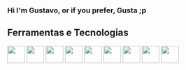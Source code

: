 ### Hi I'm Gustavo, or if you prefer, Gusta ;p

<!--
**MiiTHeRsZ/MiiTHeRsZ** is a ✨ _special_ ✨ repository because its `README.md` (this file) appears on your GitHub profile.

Here are some ideas to get you started:

- 🔭 I’m currently working on ...
- 🌱 I’m currently learning ...
- 👯 I’m looking to collaborate on ...
- 🤔 I’m looking for help with ...
- 💬 Ask me about ...
- 📫 How to reach me: ...
- 😄 Pronouns: ...
- ⚡ Fun fact: ...
-->

<!-- 
            <img src="https://cdn.jsdelivr.net/gh/devicons/devicon/icons/android/android-original.svg" />

            <img src="https://cdn.jsdelivr.net/gh/devicons/devicon/icons/azure/azure-original.svg" />
          
            <img src="https://cdn.jsdelivr.net/gh/devicons/devicon/icons/bootstrap/bootstrap-original.svg" />
          
            <img src="https://cdn.jsdelivr.net/gh/devicons/devicon/icons/c/c-original.svg" />
          
            <img src="https://cdn.jsdelivr.net/gh/devicons/devicon/icons/cplusplus/cplusplus-original.svg" />
          
            <img src="https://cdn.jsdelivr.net/gh/devicons/devicon/icons/csharp/csharp-original.svg" />
          
            <img src="https://cdn.jsdelivr.net/gh/devicons/devicon/icons/codepen/codepen-original-wordmark.svg" />
          
            <img src="https://cdn.jsdelivr.net/gh/devicons/devicon/icons/gitlab/gitlab-original.svg" />
          
            <img src="https://cdn.jsdelivr.net/gh/devicons/devicon/icons/mongodb/mongodb-original.svg" />
          
            <img src="https://cdn.jsdelivr.net/gh/devicons/devicon/icons/nodejs/nodejs-original.svg" />
          
            <img src="https://cdn.jsdelivr.net/gh/devicons/devicon/icons/opera/opera-original.svg" />
            
            <img src="https://cdn.jsdelivr.net/gh/devicons/devicon/icons/oracle/oracle-original.svg" />
          
            <img src="https://cdn.jsdelivr.net/gh/devicons/devicon/icons/php/php-original.svg" />
          
            <img src="https://cdn.jsdelivr.net/gh/devicons/devicon/icons/dot-net/dot-net-original.svg" />
          
            <img src="https://cdn.jsdelivr.net/gh/devicons/devicon/icons/postgresql/postgresql-original.svg" />
          
            <img src="https://cdn.jsdelivr.net/gh/devicons/devicon/icons/react/react-original.svg" />
          
            <img src="https://cdn.jsdelivr.net/gh/devicons/devicon/icons/spring/spring-original.svg" />
          
            <img src="https://cdn.jsdelivr.net/gh/devicons/devicon/icons/tailwindcss/tailwindcss-plain.svg" />
          
            <img src="https://cdn.jsdelivr.net/gh/devicons/devicon/icons/trello/trello-plain.svg" />
          
            <img src="https://cdn.jsdelivr.net/gh/devicons/devicon/icons/typescript/typescript-original.svg" />
          
            <img src="https://cdn.jsdelivr.net/gh/devicons/devicon/icons/visualstudio/visualstudio-plain.svg" />
          
            <img src="https://cdn.jsdelivr.net/gh/devicons/devicon/icons/vuejs/vuejs-original.svg" />
          
           -->

## Ferramentas e Tecnologias

<img src="https://cdn.jsdelivr.net/gh/devicons/devicon/icons/linkedin/linkedin-original.svg" width=40 height=40 /> <img src="https://cdn.jsdelivr.net/gh/devicons/devicon/icons/github/github-original.svg" width=40 height=40 /> <img src="https://cdn.jsdelivr.net/gh/devicons/devicon/icons/git/git-original.svg" width=40 height=40 /> <img src="https://cdn.jsdelivr.net/gh/devicons/devicon/icons/vscode/vscode-original.svg" width=40 height=40 /> <img src="https://cdn.jsdelivr.net/gh/devicons/devicon/icons/java/java-original.svg" width=40 height=40 /> <img src="https://cdn.jsdelivr.net/gh/devicons/devicon/icons/html5/html5-original.svg" width=40 height=40 /> <img src="https://cdn.jsdelivr.net/gh/devicons/devicon/icons/css3/css3-original.svg" width=40 height=40 /> <img src="https://cdn.jsdelivr.net/gh/devicons/devicon/icons/javascript/javascript-original.svg" width=40 height=40 /> <img src="https://cdn.jsdelivr.net/gh/devicons/devicon/icons/mysql/mysql-original.svg" width=40 height=40 />
